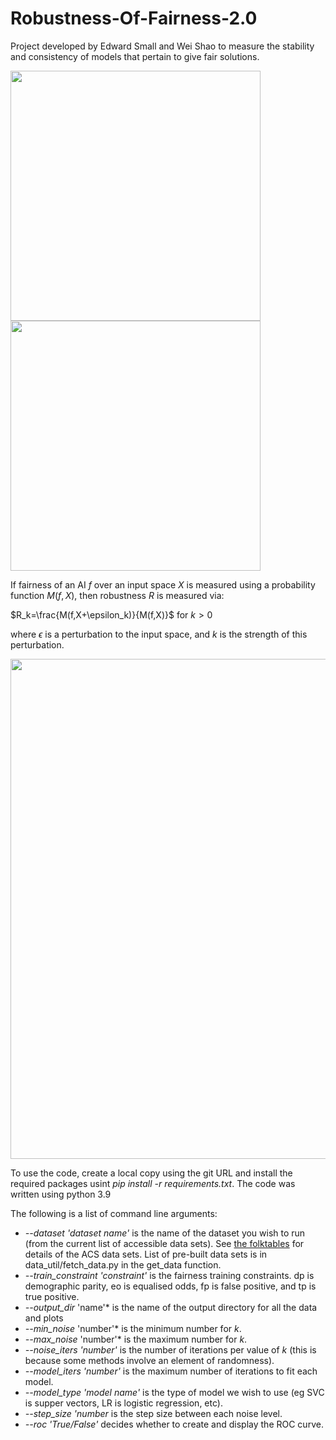 # Robustness-Of-Fairness-2.0

Project developed by Edward Small and Wei Shao to measure the stability and consistency of models that pertain to give fair solutions.

<img src="https://user-images.githubusercontent.com/49641102/177453318-9f89f3b2-ac80-4921-a332-f83aba576f75.png" width="400"> <img src="https://user-images.githubusercontent.com/49641102/177453379-ab4c726b-ffc5-444b-bbe1-4b37647914eb.png" width="400">


If fairness of an AI $f$ over an input space $X$ is measured using a probability function $M(f, X)$, then robustness $R$ is measured via:

$R_k=\frac{M(f,X+\epsilon_k)}{M(f,X)}$ for $k>0$

where $\epsilon$ is a perturbation to the input space, and $k$ is the strength of this perturbation.

<img src="https://user-images.githubusercontent.com/49641102/177456336-d71d7cce-0110-44ca-8f20-dac351e4515b.png" width="800">

To use the code, create a local copy using the git URL and install the required packages usint _pip install -r requirements.txt_. The code was written using python 3.9

The following is a list of command line arguments:

* *--dataset 'dataset name'* is the name of the dataset you wish to run (from the current list of accessible data sets). See [the folktables](https://github.com/zykls/folktables) for details of the ACS data sets. List of pre-built data sets is in data_util/fetch_data.py in the get_data function.
* *--train_constraint 'constraint'* is the fairness training constraints. dp is demographic parity, eo is equalised odds, fp is false positive, and tp is true positive.
* *--output_dir* 'name'* is the name of the output directory for all the data and plots
* *--min_noise* 'number'* is the minimum number for $k$.
* *--max_noise* 'number'* is the maximum number for $k$.
* *--noise_iters 'number'* is the number of iterations per value of $k$ (this is because some methods involve an element of randomness).
* *--model_iters 'number'* is the maximum number of iterations to fit each model.
* *--model_type 'model name'* is the type of model we wish to use (eg SVC is supper vectors, LR is logistic regression, etc).
* *--step_size 'number* is the step size between each noise level.
* *--roc 'True/False'* decides whether to create and display the ROC curve.
